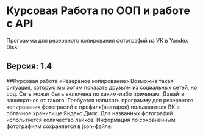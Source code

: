 # Курсовая Работа по ООП и работе с API 

Программа для резервного копирования фотографий из VK в Yandex Disk

## Версия: 1.4

##Курсовая работа «Резервное копирование»
Возможна такая ситуация, которую мы хотим показать друзьям из социальных сетей, но соц. Сеть может быть включена по каким-либо причинам. Давайте защищаться от такого.
Требуется написать программу для резервного копирования фотографий с профиля(аватарок) пользователя ВК в облачное хранилище Яндекс.Диск.
Для названных фотографий используется количество лайков.
Информация по сохраненным фотографиям сохраняется в json-файле.

